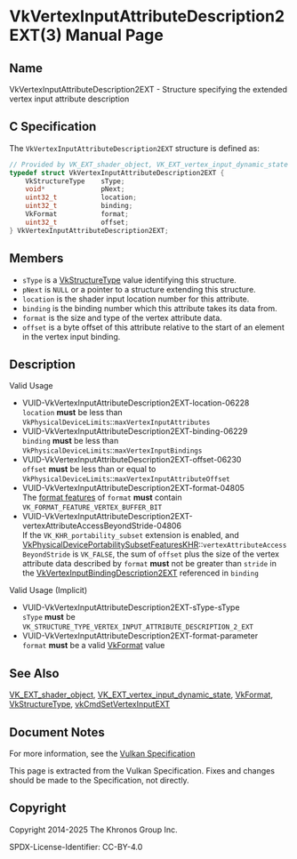 # VkVertexInputAttributeDescription2EXT(3) Manual Page

## Name

VkVertexInputAttributeDescription2EXT - Structure specifying the extended vertex input attribute description



## [](#_c_specification)C Specification

The `VkVertexInputAttributeDescription2EXT` structure is defined as:

```c++
// Provided by VK_EXT_shader_object, VK_EXT_vertex_input_dynamic_state
typedef struct VkVertexInputAttributeDescription2EXT {
    VkStructureType    sType;
    void*              pNext;
    uint32_t           location;
    uint32_t           binding;
    VkFormat           format;
    uint32_t           offset;
} VkVertexInputAttributeDescription2EXT;
```

## [](#_members)Members

- `sType` is a [VkStructureType](https://registry.khronos.org/vulkan/specs/latest/man/html/VkStructureType.html) value identifying this structure.
- `pNext` is `NULL` or a pointer to a structure extending this structure.
- `location` is the shader input location number for this attribute.
- `binding` is the binding number which this attribute takes its data from.
- `format` is the size and type of the vertex attribute data.
- `offset` is a byte offset of this attribute relative to the start of an element in the vertex input binding.

## [](#_description)Description

Valid Usage

- [](#VUID-VkVertexInputAttributeDescription2EXT-location-06228)VUID-VkVertexInputAttributeDescription2EXT-location-06228  
  `location` **must** be less than `VkPhysicalDeviceLimits`::`maxVertexInputAttributes`
- [](#VUID-VkVertexInputAttributeDescription2EXT-binding-06229)VUID-VkVertexInputAttributeDescription2EXT-binding-06229  
  `binding` **must** be less than `VkPhysicalDeviceLimits`::`maxVertexInputBindings`
- [](#VUID-VkVertexInputAttributeDescription2EXT-offset-06230)VUID-VkVertexInputAttributeDescription2EXT-offset-06230  
  `offset` **must** be less than or equal to `VkPhysicalDeviceLimits`::`maxVertexInputAttributeOffset`
- [](#VUID-VkVertexInputAttributeDescription2EXT-format-04805)VUID-VkVertexInputAttributeDescription2EXT-format-04805  
  The [format features](https://registry.khronos.org/vulkan/specs/latest/html/vkspec.html#resources-buffer-view-format-features) of `format` **must** contain `VK_FORMAT_FEATURE_VERTEX_BUFFER_BIT`
- [](#VUID-VkVertexInputAttributeDescription2EXT-vertexAttributeAccessBeyondStride-04806)VUID-VkVertexInputAttributeDescription2EXT-vertexAttributeAccessBeyondStride-04806  
  If the `VK_KHR_portability_subset` extension is enabled, and [VkPhysicalDevicePortabilitySubsetFeaturesKHR](https://registry.khronos.org/vulkan/specs/latest/man/html/VkPhysicalDevicePortabilitySubsetFeaturesKHR.html)::`vertexAttributeAccessBeyondStride` is `VK_FALSE`, the sum of `offset` plus the size of the vertex attribute data described by `format` **must** not be greater than `stride` in the [VkVertexInputBindingDescription2EXT](https://registry.khronos.org/vulkan/specs/latest/man/html/VkVertexInputBindingDescription2EXT.html) referenced in `binding`

Valid Usage (Implicit)

- [](#VUID-VkVertexInputAttributeDescription2EXT-sType-sType)VUID-VkVertexInputAttributeDescription2EXT-sType-sType  
  `sType` **must** be `VK_STRUCTURE_TYPE_VERTEX_INPUT_ATTRIBUTE_DESCRIPTION_2_EXT`
- [](#VUID-VkVertexInputAttributeDescription2EXT-format-parameter)VUID-VkVertexInputAttributeDescription2EXT-format-parameter  
  `format` **must** be a valid [VkFormat](https://registry.khronos.org/vulkan/specs/latest/man/html/VkFormat.html) value

## [](#_see_also)See Also

[VK\_EXT\_shader\_object](https://registry.khronos.org/vulkan/specs/latest/man/html/VK_EXT_shader_object.html), [VK\_EXT\_vertex\_input\_dynamic\_state](https://registry.khronos.org/vulkan/specs/latest/man/html/VK_EXT_vertex_input_dynamic_state.html), [VkFormat](https://registry.khronos.org/vulkan/specs/latest/man/html/VkFormat.html), [VkStructureType](https://registry.khronos.org/vulkan/specs/latest/man/html/VkStructureType.html), [vkCmdSetVertexInputEXT](https://registry.khronos.org/vulkan/specs/latest/man/html/vkCmdSetVertexInputEXT.html)

## [](#_document_notes)Document Notes

For more information, see the [Vulkan Specification](https://registry.khronos.org/vulkan/specs/latest/html/vkspec.html#VkVertexInputAttributeDescription2EXT)

This page is extracted from the Vulkan Specification. Fixes and changes should be made to the Specification, not directly.

## [](#_copyright)Copyright

Copyright 2014-2025 The Khronos Group Inc.

SPDX-License-Identifier: CC-BY-4.0